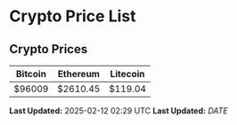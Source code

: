 # Crypto Price List

## Crypto Prices
| Bitcoin | Ethereum | Litecoin |
| ------- | -------- | -------- |
| $96009 | $2610.45 | $119.04 |
**Last Updated:** 2025-02-12 02:29 UTC
**Last Updated:** $DATE$
